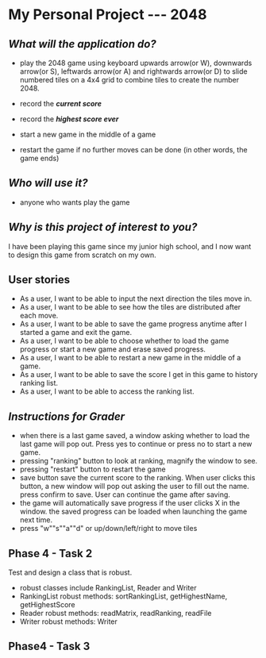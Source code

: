 # My Personal Project --- 2048

## *What will the application do?*


- play the 2048 game using keyboard upwards arrow(or W), downwards arrow(or S),
 leftwards arrow(or A) and rightwards arrow(or D) to slide numbered tiles on a 4x4 grid to combine tiles to create the number 2048.

- record the ***current score***
- record the ***highest score ever***
- start a new game in the middle of a game
- restart the game if no further moves can be done (in other words, the game ends)



## *Who will use it?*
* anyone who wants play the game




## *Why is this project of interest to you?*
I have been playing this game since my junior high school, and 
I now want to design this game from scratch on my own.

## User stories
- As a user, I want to be able to input the next direction the tiles move in.
- As a user, I want to be able to see how the tiles are distributed after each move.
- As a user, I want to be able to save the game progress anytime after I started a game 
and exit the game. 
- As a user, I want to be able to choose whether to load the game progress or start a new game and erase
 saved progress.
- As a user, I want to be able to restart a new game in the middle of a game.
- As a user, I want to be able to save the score I get in this game to history ranking list.
- As a user, I want to be able to access the ranking list.

## ***Instructions for Grader***

* when there is a last game saved, a window asking whether to load the last game will pop out.
 Press yes to continue or press no to start a new game.
* pressing "ranking" button to look at ranking, magnify the window to see.
* pressing "restart" button to restart the game
* save button save the current score to the ranking. When user clicks this button, a new window will pop out asking 
the user to fill out the name. press confirm to save. User can continue the game after saving.
* the game will automatically save progress if the user clicks X in the window.
the saved progress can be loaded when launching the game next time.
* press "w""s""a""d" or up/down/left/right to move tiles

## Phase 4 - Task 2
Test and design a class that is robust. 
- robust classes include RankingList, Reader and Writer
- RankingList robust methods: sortRankingList, getHighestName, getHighestScore
- Reader robust methods: readMatrix, readRanking, readFile
- Writer robust methods: Writer

## Phase4 - Task 3